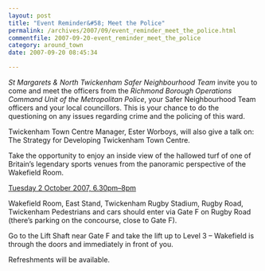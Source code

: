 ```yaml
---
layout: post
title: "Event Reminder&#58; Meet the Police"
permalink: /archives/2007/09/event_reminder_meet_the_police.html
commentfile: 2007-09-20-event_reminder_meet_the_police
category: around_town
date: 2007-09-20 08:45:34

---
```


*St Margarets & North Twickenham Safer Neighbourhood Team* invite you to come and meet the officers from the *Richmond Borough Operations Command Unit of the Metropolitan Police*, your Safer Neighbourhood Team officers and your local councillors. This is your chance to do the questioning on any issues regarding crime and the policing of this ward.

Twickenham Town Centre Manager, Ester Worboys, will also give a talk on: The Strategy for Developing Twickenham Town Centre.

Take the opportunity to enjoy an inside view of the hallowed turf of one of Britain’s legendary sports venues from the panoramic perspective of the Wakefield Room.

[Tuesday 2 October 2007, 6.30pm–8pm](/event/meeting/200705141687)

Wakefield Room, East Stand, Twickenham Rugby Stadium, Rugby Road, Twickenham
Pedestrians and cars should enter via Gate F on Rugby Road (there’s parking on the concourse, close to Gate F).

Go to the Lift Shaft near Gate F and take the lift up to Level 3 – Wakefield is through the doors and immediately in front of you.

Refreshments will be available.
